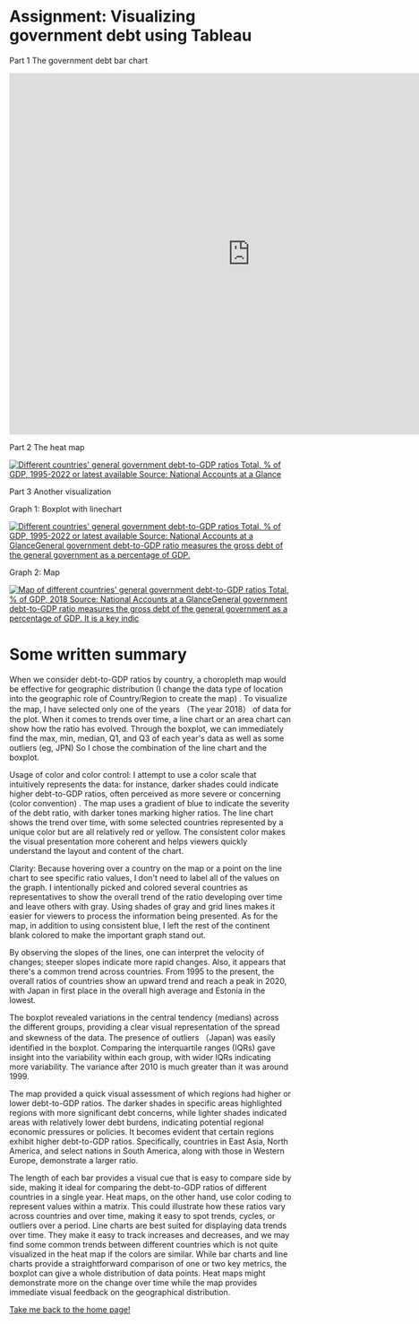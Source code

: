 # Assignment: Visualizing government debt using Tableau
Part 1 The government debt bar chart
<iframe src="https://data.oecd.org/chart/7knd" width="860" height="645" style="border: 0" mozallowfullscreen="true" webkitallowfullscreen="true" allowfullscreen="true"><a href="https://data.oecd.org/chart/7knd" target="_blank">OECD Chart: General government debt, Total, % of GDP, Annual, 2018</a></iframe>

Part 2 The heat map
<div class='tableauPlaceholder' id='viz1706587305716' style='position: relative'><noscript><a href='#'><img alt='Different countries&#39; general government debt-to-GDP ratios Total, % of GDP, 1995-2022 or latest available Source: National Accounts at a Glance ' src='https:&#47;&#47;public.tableau.com&#47;static&#47;images&#47;Bo&#47;Book1_17065634045110&#47;DifferentCountriesDebt-to-GDPRatios&#47;1_rss.png' style='border: none' /></a></noscript><object class='tableauViz'  style='display:none;'><param name='host_url' value='https%3A%2F%2Fpublic.tableau.com%2F' /> <param name='embed_code_version' value='3' /> <param name='site_root' value='' /><param name='name' value='Book1_17065634045110&#47;DifferentCountriesDebt-to-GDPRatios' /><param name='tabs' value='no' /><param name='toolbar' value='yes' /><param name='static_image' value='https:&#47;&#47;public.tableau.com&#47;static&#47;images&#47;Bo&#47;Book1_17065634045110&#47;DifferentCountriesDebt-to-GDPRatios&#47;1.png' /> <param name='animate_transition' value='yes' /><param name='display_static_image' value='yes' /><param name='display_spinner' value='yes' /><param name='display_overlay' value='yes' /><param name='display_count' value='yes' /><param name='language' value='en-US' /><param name='filter' value='publish=yes' /></object></div>
<script type='text/javascript'>
  var divElement = document.getElementById('viz1706587305716');
  var vizElement = divElement.getElementsByTagName('object')[0];
  vizElement.style.width='100%';vizElement.style.height=(divElement.offsetWidth*0.75)+'px';
  var scriptElement = document.createElement('script');
  scriptElement.src = 'https://public.tableau.com/javascripts/api/viz_v1.js';
  vizElement.parentNode.insertBefore(scriptElement, vizElement);
</script>

Part 3 Another visualization

Graph 1: Boxplot with linechart
<div class='tableauPlaceholder' id='viz1706588442794' style='position: relative'><noscript><a href='#'><img alt='Different countries&#39; general government debt-to-GDP ratios Total, % of GDP, 1995-2022 or latest available Source: National Accounts at a GlanceGeneral government debt-to-GDP ratio measures the gross debt of the general government as a percentage of GDP. ' src='https:&#47;&#47;public.tableau.com&#47;static&#47;images&#47;Bo&#47;Book2_17065478213190&#47;Sheet1&#47;1_rss.png' style='border: none' /></a></noscript><object class='tableauViz'  style='display:none;'><param name='host_url' value='https%3A%2F%2Fpublic.tableau.com%2F' /> <param name='embed_code_version' value='3' /> <param name='site_root' value='' /><param name='name' value='Book2_17065478213190&#47;Sheet1' /><param name='tabs' value='no' /><param name='toolbar' value='yes' /><param name='static_image' value='https:&#47;&#47;public.tableau.com&#47;static&#47;images&#47;Bo&#47;Book2_17065478213190&#47;Sheet1&#47;1.png' /> <param name='animate_transition' value='yes' /><param name='display_static_image' value='yes' /><param name='display_spinner' value='yes' /><param name='display_overlay' value='yes' /><param name='display_count' value='yes' /><param name='language' value='en-US' /><param name='filter' value='publish=yes' /></object></div>
<script type='text/javascript'>
  var divElement = document.getElementById('viz1706588442794');
  var vizElement = divElement.getElementsByTagName('object')[0];
  vizElement.style.width='100%';vizElement.style.height=(divElement.offsetWidth*0.75)+'px';
  var scriptElement = document.createElement('script');
  scriptElement.src = 'https://public.tableau.com/javascripts/api/viz_v1.js';
  vizElement.parentNode.insertBefore(scriptElement, vizElement);
</script>

Graph 2: Map
<div class='tableauPlaceholder' id='viz1706588376526' style='position: relative'><noscript><a href='#'><img alt='Map of different countries&#39; general government debt-to-GDP ratios Total, % of GDP, 2018 Source: National Accounts at a GlanceGeneral government debt-to-GDP ratio measures the gross debt of the general government as a percentage of GDP. It is a key indic ' src='https:&#47;&#47;public.tableau.com&#47;static&#47;images&#47;Bo&#47;Book2_17065478213190&#47;Sheet2&#47;1_rss.png' style='border: none' /></a></noscript><object class='tableauViz'  style='display:none;'><param name='host_url' value='https%3A%2F%2Fpublic.tableau.com%2F' /> <param name='embed_code_version' value='3' /> <param name='site_root' value='' /><param name='name' value='Book2_17065478213190&#47;Sheet2' /><param name='tabs' value='no' /><param name='toolbar' value='yes' /><param name='static_image' value='https:&#47;&#47;public.tableau.com&#47;static&#47;images&#47;Bo&#47;Book2_17065478213190&#47;Sheet2&#47;1.png' /> <param name='animate_transition' value='yes' /><param name='display_static_image' value='yes' /><param name='display_spinner' value='yes' /><param name='display_overlay' value='yes' /><param name='display_count' value='yes' /><param name='language' value='en-US' /><param name='filter' value='publish=yes' /></object></div>
<script type='text/javascript'>
  var divElement = document.getElementById('viz1706588376526');
  var vizElement = divElement.getElementsByTagName('object')[0];
  vizElement.style.width='100%';vizElement.style.height=(divElement.offsetWidth*0.75)+'px';
  var scriptElement = document.createElement('script');
  scriptElement.src = 'https://public.tableau.com/javascripts/api/viz_v1.js';
  vizElement.parentNode.insertBefore(scriptElement, vizElement);
</script>

# Some written summary
When we consider debt-to-GDP ratios by country, a choropleth map would be effective for geographic distribution (I change the data type of location into the geographic role of Country/Region to create the map) . To visualize the map, I have selected only one of the years （The year 2018） of data for the plot. When it comes to trends over time, a line chart or an area chart can show how the ratio has evolved. Through the boxplot, we can immediately find the max, min, median, Q1, and Q3 of each year's data as well as some outliers (eg, JPN)  So I chose the combination of the line chart and the boxplot.

Usage of color and color control: I attempt to use a color scale that intuitively represents the data: for instance, darker shades could indicate higher debt-to-GDP ratios, often perceived as more severe or concerning (color convention) . The map uses a gradient of blue to indicate the severity of the debt ratio, with darker tones marking higher ratios. The line chart shows the trend over time, with some selected countries represented by a unique color but are all relatively red or yellow. The consistent color makes the visual presentation more coherent and helps viewers quickly understand the layout and content of the chart.

Clarity: Because hovering over a country on the map or a point on the line chart to see specific ratio values, I don't need to label all of the values on the graph. I intentionally picked and colored several countries as representatives to show the overall trend of the ratio developing over time and leave others with gray. Using shades of gray and grid lines makes it easier for viewers to process the information being presented. As for the map, in addition to using consistent blue, I left the rest of the continent blank colored to make the important graph stand out.

 By observing the slopes of the lines, one can interpret the velocity of changes; steeper slopes indicate more rapid changes. Also, it appears that there's a common trend across countries. From 1995 to the present, the overall ratios of countries show an upward trend and reach a peak in 2020, with Japan in first place in the overall high average and Estonia in the lowest.

The boxplot revealed variations in the central tendency (medians) across the different groups, providing a clear visual representation of the spread and skewness of the data. The presence of outliers （Japan)  was easily identified in the boxplot. Comparing the interquartile ranges (IQRs) gave insight into the variability within each group, with wider IQRs indicating more variability. The variance after 2010 is much greater than it was around 1999.

The map provided a quick visual assessment of which regions had higher or lower debt-to-GDP ratios. The darker shades in specific areas highlighted regions with more significant debt concerns, while lighter shades indicated areas with relatively lower debt burdens, indicating potential regional economic pressures or policies. It becomes evident that certain regions exhibit higher debt-to-GDP ratios. Specifically, countries in East Asia, North America, and select nations in South America, along with those in Western Europe, demonstrate a larger ratio. 

The length of each bar provides a visual cue that is easy to compare side by side, making it ideal for comparing the debt-to-GDP ratios of different countries in a single year. Heat maps, on the other hand, use color coding to represent values within a matrix. This could illustrate how these ratios vary across countries and over time, making it easy to spot trends, cycles, or outliers over a period. Line charts are best suited for displaying data trends over time. They make it easy to track increases and decreases, and we may find some common trends between different countries which is not quite visualized in the heat map if the colors are similar. While bar charts and line charts provide a straightforward comparison of one or two key metrics, the boxplot can give a whole distribution of data points. Heat maps might demonstrate more on the change over time while the map provides immediate visual feedback on the geographical distribution.

[Take me back to the home page!](README.md)
